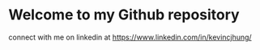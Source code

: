 <h1> Welcome to my Github repository </h1>

connect with me on linkedin at https://www.linkedin.com/in/kevincjhung/
